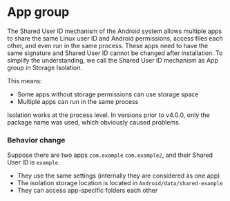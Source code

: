 # App group

The Shared User ID mechanism of the Android system allows multiple apps to share the same Linux user ID and Android permissions, access files each other, and even run in the same process. These apps need to have the same signature and Shared User ID cannot be changed after installation. To simplify the understanding, we call the Shared User ID mechanism as App group in Storage Isolation.

This means:

* Some apps without storage permissions can use storage space
* Multiple apps can run in the same process

Isolation works at the process level. In versions prior to v4.0.0, only the package name was used, which obviously caused problems.

### Behavior change

Suppose there are two apps `com.example` `com.example2`, and their Shared User ID is `example`.

* They use the same settings (internally they are considered as one app)
* The isolation storage location is located in `Android/data/shared-example`
* They can access app-specific folders each other